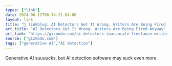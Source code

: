```yaml
---
types: ["link"]
date: 2024-06-12T08:14:21-04:00
layout: link
title: "🔗 linkblog: AI Detectors Get It Wrong. Writers Are Being Fired Anyway'"
art_title: "AI Detectors Get It Wrong. Writers Are Being Fired Anyway"
art_link: "https://gizmodo.com/ai-detectors-inaccurate-freelance-writers-fired-1851529820"
source: ["gizmodo.com"]
tags: ["generative AI","AI detection"]
---
```

Generative AI suuuucks, but AI detection software may suck even more.
